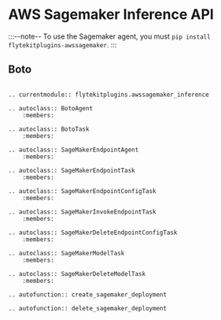 # AWS Sagemaker Inference API

:::--note--
To use the Sagemaker agent, you must `pip install flytekitplugins-awssagemaker`.
:::

## Boto

```--eval-rst--

.. currentmodule:: flytekitplugins.awssagemaker_inference

.. autoclass:: BotoAgent
    :members:

.. autoclass:: BotoTask
    :members:

.. autoclass:: SageMakerEndpointAgent
    :members:

.. autoclass:: SageMakerEndpointTask
    :members:

.. autoclass:: SageMakerEndpointConfigTask
    :members:

.. autoclass:: SageMakerInvokeEndpointTask
    :members:

.. autoclass:: SageMakerDeleteEndpointConfigTask
    :members:

.. autoclass:: SageMakerModelTask
    :members:

.. autoclass:: SageMakerDeleteModelTask
    :members:

.. autofunction:: create_sagemaker_deployment

.. autofunction:: delete_sagemaker_deployment
```
